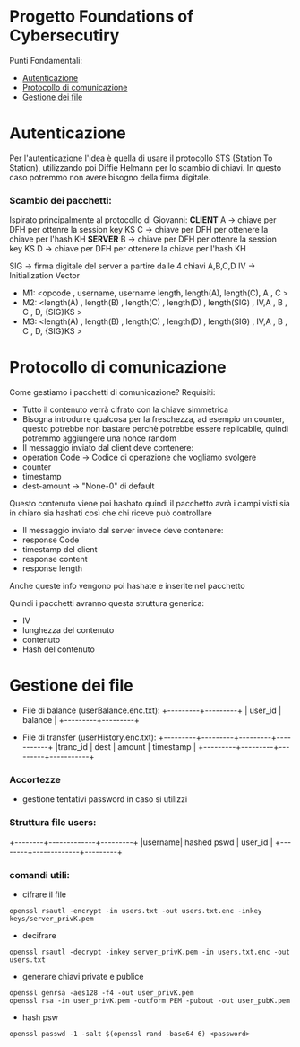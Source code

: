 # Progetto Foundations of Cybersecutiry

Punti Fondamentali:
- [Autenticazione](#Autenticazione)
- [Protocollo di comunicazione](#Protocollodicomunicazione)
- [Gestione dei file](#Gestionedeifile)


# Autenticazione
Per l'autenticazione l'idea è quella di usare il protocollo STS (Station To Station), utilizzando poi Diffie Helmann per lo scambio di chiavi. In questo caso potremmo non avere bisogno della firma digitale.

### Scambio dei pacchetti:
Ispirato principalmente al protocollo di Giovanni:
**CLIENT**
A -> chiave per DFH per ottenre la session key KS
C -> chiave per DFH per ottenere la chiave per l'hash KH
**SERVER**
B -> chiave per DFH per ottenre la session key KS
D -> chiave per DFH per ottenere la chiave per l'hash KH

SIG -> firma digitale del server a partire dalle 4 chiavi A,B,C,D
IV -> Initialization Vector

- M1: <opcode , username, username length, length(A), length(C), A , C >
- M2: <length(A) , length(B) ,  length(C) , length(D) , length(SIG) , IV,A , B , C , D, {SIG}KS >
- M3: <length(A) , length(B) ,  length(C) , length(D) , length(SIG) , IV,A , B , C , D, {SIG}KS >
# Protocollo di comunicazione
Come gestiamo i pacchetti di comunicazione?
Requisiti:
- Tutto il contenuto verrà cifrato con la chiave simmetrica
- Bisogna introdurre qualcosa per la freschezza, ad esempio un counter, questo potrebbe non bastare perchè potrebbe essere replicabile, quindi potremmo aggiungere una nonce random
- Il messaggio inviato dal client deve contenere:
 - operation Code -> Codice di operazione che vogliamo svolgere
 - counter
 - timestamp
 - dest-amount -> "None-0" di default

 Questo contenuto viene poi hashato quindi il pacchetto avrà i campi visti sia in chiaro sia hashati così che chi riceve può controllare

- Il messaggio inviato dal server invece deve contenere:
 - response Code
 - timestamp del client
 - response content
 - response length

 Anche queste info vengono poi hashate e inserite nel pacchetto

Quindi i pacchetti avranno questa struttura generica:
- IV
- lunghezza del contenuto
- contenuto
- Hash del contenuto



# Gestione dei file
- File di balance (userBalance.enc.txt):
+---------+---------+
| user_id | balance |
+---------+---------+

- File di transfer (userHistory.enc.txt):
+---------+---------+---------+-----------+
|tranc_id | dest    | amount  | timestamp |
+---------+---------+---------+-----------+

### Accortezze
- gestione tentativi password in caso si utilizzi

### Struttura file users:

+--------+-------------+---------+
|username| hashed pswd | user_id |
+--------+-------------+---------+

### comandi utili:

- cifrare il file
```console
openssl rsautl -encrypt -in users.txt -out users.txt.enc -inkey keys/server_privK.pem
```
- decifrare
```console
openssl rsautl -decrypt -inkey server_privK.pem -in users.txt.enc -out users.txt
```

- generare chiavi private e publice
```console
openssl genrsa -aes128 -f4 -out user_privK.pem
openssl rsa -in user_privK.pem -outform PEM -pubout -out user_pubK.pem
```

- hash psw
```console
openssl passwd -1 -salt $(openssl rand -base64 6) <password>
```